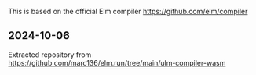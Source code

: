 This is based on the official Elm compiler https://github.com/elm/compiler

## 2024-10-06
Extracted repository from https://github.com/marc136/elm.run/tree/main/ulm-compiler-wasm

